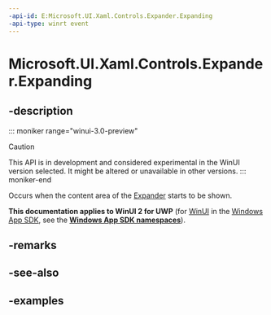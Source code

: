```yaml
---
-api-id: E:Microsoft.UI.Xaml.Controls.Expander.Expanding
-api-type: winrt event
---
```


# Microsoft.UI.Xaml.Controls.Expander.Expanding

<!--
public event Windows.Foundation.TypedEventHandler<Microsoft.UI.Xaml.Controls.Expander,Microsoft.UI.Xaml.Controls.ExpanderExpandingEventArgs> Expanding;
-->


## -description

::: moniker range="winui-3.0-preview"
> [!CAUTION]
> This API is in development and considered experimental in the WinUI version selected. It might be altered or unavailable in other versions.
::: moniker-end

Occurs when the content area of the [Expander](expander.md) starts to be shown.

**This documentation applies to WinUI 2 for UWP** (for [WinUI](/windows/apps/winui/winui3/) in the [Windows App SDK](/windows/apps/windows-app-sdk/), see the **[Windows App SDK namespaces](/windows/windows-app-sdk/api/winrt/)**).

## -remarks

## -see-also

## -examples


